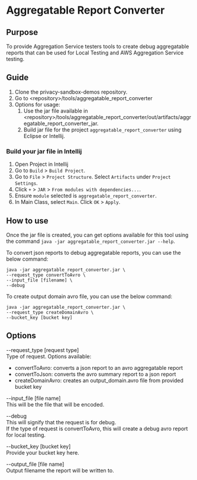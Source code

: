 # Aggregatable Report Converter

## Purpose

To provide Aggregation Service testers tools to create debug aggregatable reports that can be used for Local Testing and AWS Aggregation Service testing.

## Guide

1. Clone the privacy-sandbox-demos repository.
2. Go to \<repository\>/tools/aggregatable_report_converter
3. Options for usage:
   1. Use the jar file available in \<repository\>/tools/aggregatable_report_converter/out/artifacts/aggregatable_report_converter_jar.
   2. Build jar file for the project `aggregatable_report_converter` using Eclipse or Intellij.

### Build your jar file in Intellij

1. Open Project in Intellij
2. Go to `Build` > `Build Project`.
3. Go to `File` > `Project Structure`. Select `Artifacts` under `Project Settings`.
4. Click `+` > `JAR` > `From modules with dependencies...`.
5. Ensure `module` selected is `aggregatable_report_converter`.
6. In Main Class, select `Main`. Click `OK` > `Apply`.

## How to use

Once the jar file is created, you can get options available for this tool using the command `java -jar aggregatable_report_converter.jar --help`.

To convert json reports to debug aggregatable reports, you can use the below command:

```angular2html
java -jar aggregatable_report_converter.jar \
--request_type convertToAvro \
--input_file [filename] \
--debug
```

To create output domain avro file, you can use the below command:

```angular2html
java -jar aggregatable_report_converter.jar \
--request_type createDomainAvro \
--bucket_key [bucket key]
```

## Options

--request_type [request type] \
Type of request. Options available:

- convertToAvro: converts a json report to an avro aggregatable report
- convertToJson: converts the avro summary report to a json report
- createDomainAvro: creates an output_domain.avro file from provided bucket key

--input_file [file name] \
This will be the file that will be encoded.

--debug \
This will signify that the request is for debug. \
If the type of request is convertToAvro, this will create a debug avro report for local testing.

--bucket_key [bucket key] \
Provide your bucket key here.

--output_file [file name] \
Output filename the report will be written to.
